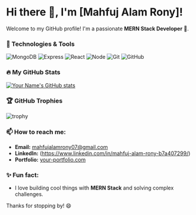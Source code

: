 # Hi there 👋, I'm [Mahfuj Alam Rony]!

Welcome to my GitHub profile! I'm a passionate **MERN Stack Developer** 🚀.

### 🔧 Technologies & Tools

![MongoDB](https://img.shields.io/badge/MongoDB-%2347A248.svg?&style=for-the-badge&logo=mongodb&logoColor=white)
![Express](https://img.shields.io/badge/Express-%23404d59.svg?&style=for-the-badge&logo=express&logoColor=white)
![React](https://img.shields.io/badge/React-%2361DAFB.svg?&style=for-the-badge&logo=react&logoColor=white)
![Node](https://img.shields.io/badge/Node.js-%23339933.svg?&style=for-the-badge&logo=node.js&logoColor=white)
![Git](https://img.shields.io/badge/Git-%23F05033.svg?&style=for-the-badge&logo=git&logoColor=white)
![GitHub](https://img.shields.io/badge/GitHub-%23181717.svg?&style=for-the-badge&logo=github&logoColor=white)

### 🔥 My GitHub Stats
[![Your Name's GitHub stats](https://github-readme-stats.vercel.app/api?username=your-username&show_icons=true&theme=radical)](https://github.com/your-username)

### 🏆 GitHub Trophies
![trophy](https://github-profile-trophy.vercel.app/?username=your-username&theme=onedark)

### 📫 How to reach me:

- **Email:** [mahfujalamrony07@gmail.com](mahfujalamrony07@gmail.com)
- **LinkedIn:** (https://www.linkedin.com/in/mahfuj-alam-rony-b7a407299/)
- **Portfolio:** [your-portfolio.com](https://www.your-portfolio.com)

### ✨ Fun fact:

- I love building cool things with **MERN Stack** and solving complex challenges.

Thanks for stopping by! 😄
